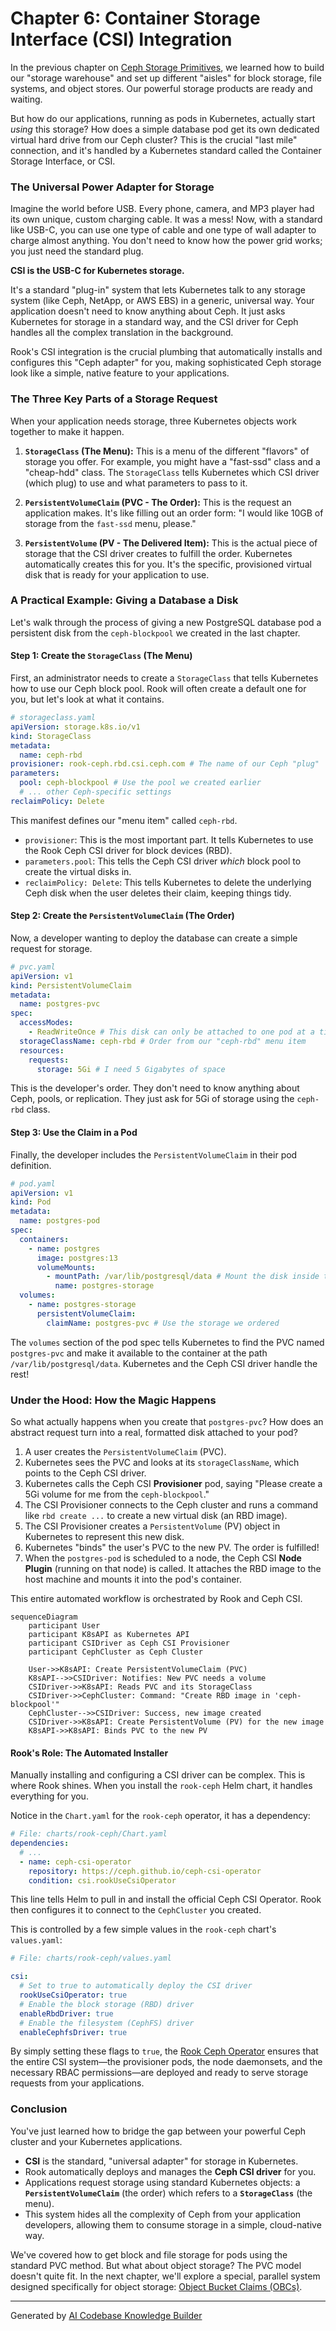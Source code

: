 # Chapter 6: Container Storage Interface (CSI) Integration

In the previous chapter on [Ceph Storage Primitives](05_ceph_storage_primitives__pools__filesystems__object_stores__.md), we learned how to build our "storage warehouse" and set up different "aisles" for block storage, file systems, and object stores. Our powerful storage products are ready and waiting.

But how do our applications, running as pods in Kubernetes, actually start *using* this storage? How does a simple database pod get its own dedicated virtual hard drive from our Ceph cluster? This is the crucial "last mile" connection, and it's handled by a Kubernetes standard called the Container Storage Interface, or CSI.

### The Universal Power Adapter for Storage

Imagine the world before USB. Every phone, camera, and MP3 player had its own unique, custom charging cable. It was a mess! Now, with a standard like USB-C, you can use one type of cable and one type of wall adapter to charge almost anything. You don't need to know how the power grid works; you just need the standard plug.

**CSI is the USB-C for Kubernetes storage.**

It's a standard "plug-in" system that lets Kubernetes talk to any storage system (like Ceph, NetApp, or AWS EBS) in a generic, universal way. Your application doesn't need to know anything about Ceph. It just asks Kubernetes for storage in a standard way, and the CSI driver for Ceph handles all the complex translation in the background.

Rook's CSI integration is the crucial plumbing that automatically installs and configures this "Ceph adapter" for you, making sophisticated Ceph storage look like a simple, native feature to your applications.

### The Three Key Parts of a Storage Request

When your application needs storage, three Kubernetes objects work together to make it happen.

1.  **`StorageClass` (The Menu):** This is a menu of the different "flavors" of storage you offer. For example, you might have a "fast-ssd" class and a "cheap-hdd" class. The `StorageClass` tells Kubernetes which CSI driver (which plug) to use and what parameters to pass to it.

2.  **`PersistentVolumeClaim` (PVC - The Order):** This is the request an application makes. It's like filling out an order form: "I would like 10GB of storage from the `fast-ssd` menu, please."

3.  **`PersistentVolume` (PV - The Delivered Item):** This is the actual piece of storage that the CSI driver creates to fulfill the order. Kubernetes automatically creates this for you. It's the specific, provisioned virtual disk that is ready for your application to use.

### A Practical Example: Giving a Database a Disk

Let's walk through the process of giving a new PostgreSQL database pod a persistent disk from the `ceph-blockpool` we created in the last chapter.

#### Step 1: Create the `StorageClass` (The Menu)

First, an administrator needs to create a `StorageClass` that tells Kubernetes how to use our Ceph block pool. Rook will often create a default one for you, but let's look at what it contains.

```yaml
# storageclass.yaml
apiVersion: storage.k8s.io/v1
kind: StorageClass
metadata:
  name: ceph-rbd
provisioner: rook-ceph.rbd.csi.ceph.com # The name of our Ceph "plug"
parameters:
  pool: ceph-blockpool # Use the pool we created earlier
  # ... other Ceph-specific settings
reclaimPolicy: Delete
```
This manifest defines our "menu item" called `ceph-rbd`.
*   `provisioner`: This is the most important part. It tells Kubernetes to use the Rook Ceph CSI driver for block devices (RBD).
*   `parameters.pool`: This tells the Ceph CSI driver *which* block pool to create the virtual disks in.
*   `reclaimPolicy: Delete`: This tells Kubernetes to delete the underlying Ceph disk when the user deletes their claim, keeping things tidy.

#### Step 2: Create the `PersistentVolumeClaim` (The Order)

Now, a developer wanting to deploy the database can create a simple request for storage.

```yaml
# pvc.yaml
apiVersion: v1
kind: PersistentVolumeClaim
metadata:
  name: postgres-pvc
spec:
  accessModes:
    - ReadWriteOnce # This disk can only be attached to one pod at a time
  storageClassName: ceph-rbd # Order from our "ceph-rbd" menu item
  resources:
    requests:
      storage: 5Gi # I need 5 Gigabytes of space
```
This is the developer's order. They don't need to know anything about Ceph, pools, or replication. They just ask for 5Gi of storage using the `ceph-rbd` class.

#### Step 3: Use the Claim in a Pod

Finally, the developer includes the `PersistentVolumeClaim` in their pod definition.

```yaml
# pod.yaml
apiVersion: v1
kind: Pod
metadata:
  name: postgres-pod
spec:
  containers:
    - name: postgres
      image: postgres:13
      volumeMounts:
        - mountPath: /var/lib/postgresql/data # Mount the disk inside the container
          name: postgres-storage
  volumes:
    - name: postgres-storage
      persistentVolumeClaim:
        claimName: postgres-pvc # Use the storage we ordered
```
The `volumes` section of the pod spec tells Kubernetes to find the PVC named `postgres-pvc` and make it available to the container at the path `/var/lib/postgresql/data`. Kubernetes and the Ceph CSI driver handle the rest!

### Under the Hood: How the Magic Happens

So what actually happens when you create that `postgres-pvc`? How does an abstract request turn into a real, formatted disk attached to your pod?

1.  A user creates the `PersistentVolumeClaim` (PVC).
2.  Kubernetes sees the PVC and looks at its `storageClassName`, which points to the Ceph CSI driver.
3.  Kubernetes calls the Ceph CSI **Provisioner** pod, saying "Please create a 5Gi volume for me from the `ceph-blockpool`."
4.  The CSI Provisioner connects to the Ceph cluster and runs a command like `rbd create ...` to create a new virtual disk (an RBD image).
5.  The CSI Provisioner creates a `PersistentVolume` (PV) object in Kubernetes to represent this new disk.
6.  Kubernetes "binds" the user's PVC to the new PV. The order is fulfilled!
7.  When the `postgres-pod` is scheduled to a node, the Ceph CSI **Node Plugin** (running on that node) is called. It attaches the RBD image to the host machine and mounts it into the pod's container.

This entire automated workflow is orchestrated by Rook and Ceph CSI.

```mermaid
sequenceDiagram
    participant User
    participant K8sAPI as Kubernetes API
    participant CSIDriver as Ceph CSI Provisioner
    participant CephCluster as Ceph Cluster

    User->>K8sAPI: Create PersistentVolumeClaim (PVC)
    K8sAPI-->>CSIDriver: Notifies: New PVC needs a volume
    CSIDriver->>K8sAPI: Reads PVC and its StorageClass
    CSIDriver->>CephCluster: Command: "Create RBD image in 'ceph-blockpool'"
    CephCluster-->>CSIDriver: Success, new image created
    CSIDriver->>K8sAPI: Create PersistentVolume (PV) for the new image
    K8sAPI->>K8sAPI: Binds PVC to the new PV
```

#### Rook's Role: The Automated Installer

Manually installing and configuring a CSI driver can be complex. This is where Rook shines. When you install the `rook-ceph` Helm chart, it handles everything for you.

Notice in the `Chart.yaml` for the `rook-ceph` operator, it has a dependency:

```yaml
# File: charts/rook-ceph/Chart.yaml
dependencies:
  # ...
  - name: ceph-csi-operator
    repository: https://ceph.github.io/ceph-csi-operator
    condition: csi.rookUseCsiOperator
```
This line tells Helm to pull in and install the official Ceph CSI Operator. Rook then configures it to connect to the `CephCluster` you created.

This is controlled by a few simple values in the `rook-ceph` chart's `values.yaml`:

```yaml
# File: charts/rook-ceph/values.yaml

csi:
  # Set to true to automatically deploy the CSI driver
  rookUseCsiOperator: true
  # Enable the block storage (RBD) driver
  enableRbdDriver: true
  # Enable the filesystem (CephFS) driver
  enableCephfsDriver: true
```
By simply setting these flags to `true`, the [Rook Ceph Operator](03_rook_ceph_operator_.md) ensures that the entire CSI system—the provisioner pods, the node daemonsets, and the necessary RBAC permissions—are deployed and ready to serve storage requests from your applications.

### Conclusion

You've just learned how to bridge the gap between your powerful Ceph cluster and your Kubernetes applications.

*   **CSI** is the standard, "universal adapter" for storage in Kubernetes.
*   Rook automatically deploys and manages the **Ceph CSI driver** for you.
*   Applications request storage using standard Kubernetes objects: a **`PersistentVolumeClaim`** (the order) which refers to a **`StorageClass`** (the menu).
*   This system hides all the complexity of Ceph from your application developers, allowing them to consume storage in a simple, cloud-native way.

We've covered how to get block and file storage for pods using the standard PVC method. But what about object storage? The PVC model doesn't quite fit. In the next chapter, we'll explore a special, parallel system designed specifically for object storage: [Object Bucket Claims (OBCs)](07_object_bucket_claims__obcs__.md).

---

Generated by [AI Codebase Knowledge Builder](https://github.com/The-Pocket/Tutorial-Codebase-Knowledge)